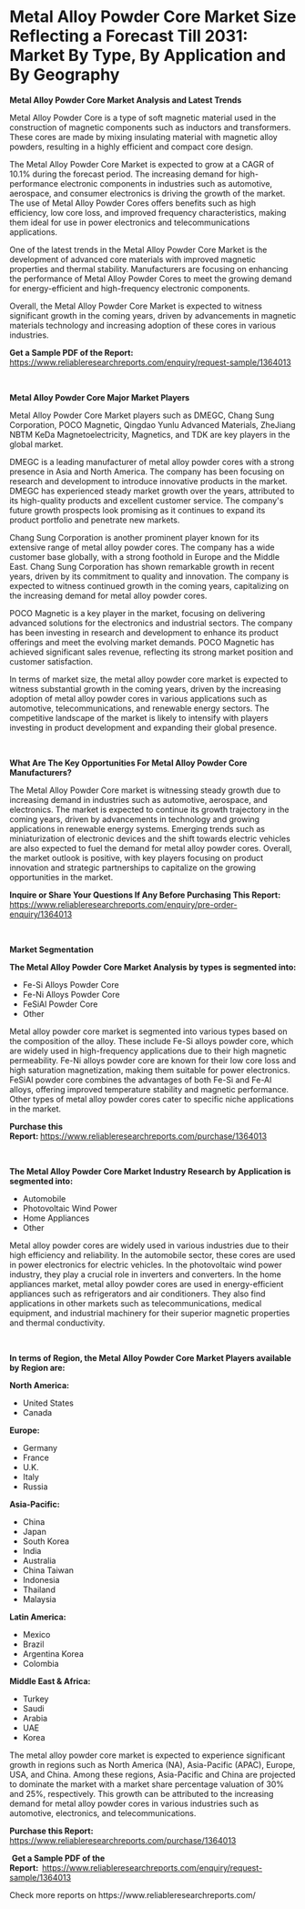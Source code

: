 <p><h1>Metal Alloy Powder Core Market Size Reflecting a Forecast Till 2031: Market By Type, By Application and By Geography</h1></p><p><strong>Metal Alloy Powder Core Market Analysis and Latest Trends</strong></p>
<p><p>Metal Alloy Powder Core is a type of soft magnetic material used in the construction of magnetic components such as inductors and transformers. These cores are made by mixing insulating material with magnetic alloy powders, resulting in a highly efficient and compact core design.</p><p>The Metal Alloy Powder Core Market is expected to grow at a CAGR of 10.1% during the forecast period. The increasing demand for high-performance electronic components in industries such as automotive, aerospace, and consumer electronics is driving the growth of the market. The use of Metal Alloy Powder Cores offers benefits such as high efficiency, low core loss, and improved frequency characteristics, making them ideal for use in power electronics and telecommunications applications.</p><p>One of the latest trends in the Metal Alloy Powder Core Market is the development of advanced core materials with improved magnetic properties and thermal stability. Manufacturers are focusing on enhancing the performance of Metal Alloy Powder Cores to meet the growing demand for energy-efficient and high-frequency electronic components.</p><p>Overall, the Metal Alloy Powder Core Market is expected to witness significant growth in the coming years, driven by advancements in magnetic materials technology and increasing adoption of these cores in various industries.</p></p>
<p><strong>Get a Sample PDF of the Report:&nbsp;</strong> <a href="https://www.reliableresearchreports.com/enquiry/request-sample/1364013">https://www.reliableresearchreports.com/enquiry/request-sample/1364013</a></p>
<p>&nbsp;</p>
<p><strong>Metal Alloy Powder Core Major Market Players</strong></p>
<p><p>Metal Alloy Powder Core Market players such as DMEGC, Chang Sung Corporation, POCO Magnetic, Qingdao Yunlu Advanced Materials, ZheJiang NBTM KeDa Magnetoelectricity, Magnetics, and TDK are key players in the global market.</p><p>DMEGC is a leading manufacturer of metal alloy powder cores with a strong presence in Asia and North America. The company has been focusing on research and development to introduce innovative products in the market. DMEGC has experienced steady market growth over the years, attributed to its high-quality products and excellent customer service. The company's future growth prospects look promising as it continues to expand its product portfolio and penetrate new markets.</p><p>Chang Sung Corporation is another prominent player known for its extensive range of metal alloy powder cores. The company has a wide customer base globally, with a strong foothold in Europe and the Middle East. Chang Sung Corporation has shown remarkable growth in recent years, driven by its commitment to quality and innovation. The company is expected to witness continued growth in the coming years, capitalizing on the increasing demand for metal alloy powder cores.</p><p>POCO Magnetic is a key player in the market, focusing on delivering advanced solutions for the electronics and industrial sectors. The company has been investing in research and development to enhance its product offerings and meet the evolving market demands. POCO Magnetic has achieved significant sales revenue, reflecting its strong market position and customer satisfaction.</p><p>In terms of market size, the metal alloy powder core market is expected to witness substantial growth in the coming years, driven by the increasing adoption of metal alloy powder cores in various applications such as automotive, telecommunications, and renewable energy sectors. The competitive landscape of the market is likely to intensify with players investing in product development and expanding their global presence.</p></p>
<p>&nbsp;</p>
<p><strong>What Are The Key Opportunities For Metal Alloy Powder Core Manufacturers?</strong></p>
<p><p>The Metal Alloy Powder Core market is witnessing steady growth due to increasing demand in industries such as automotive, aerospace, and electronics. The market is expected to continue its growth trajectory in the coming years, driven by advancements in technology and growing applications in renewable energy systems. Emerging trends such as miniaturization of electronic devices and the shift towards electric vehicles are also expected to fuel the demand for metal alloy powder cores. Overall, the market outlook is positive, with key players focusing on product innovation and strategic partnerships to capitalize on the growing opportunities in the market.</p></p>
<p><strong>Inquire or Share Your Questions If Any Before Purchasing This Report:</strong> <a href="https://www.reliableresearchreports.com/enquiry/pre-order-enquiry/1364013">https://www.reliableresearchreports.com/enquiry/pre-order-enquiry/1364013</a></p>
<p>&nbsp;</p>
<p><strong>Market Segmentation</strong></p>
<p><strong>The Metal Alloy Powder Core Market Analysis by types is segmented into:</strong></p>
<p><ul><li>Fe-Si Alloys Powder Core</li><li>Fe-Ni Alloys Powder Core</li><li>FeSiAl Powder Core</li><li>Other</li></ul></p>
<p><p>Metal alloy powder core market is segmented into various types based on the composition of the alloy. These include Fe-Si alloys powder core, which are widely used in high-frequency applications due to their high magnetic permeability. Fe-Ni alloys powder core are known for their low core loss and high saturation magnetization, making them suitable for power electronics. FeSiAl powder core combines the advantages of both Fe-Si and Fe-Al alloys, offering improved temperature stability and magnetic performance. Other types of metal alloy powder cores cater to specific niche applications in the market.</p></p>
<p><strong>Purchase this Report:&nbsp;</strong><a href="https://www.reliableresearchreports.com/purchase/1364013">https://www.reliableresearchreports.com/purchase/1364013</a></p>
<p>&nbsp;</p>
<p><strong>The Metal Alloy Powder Core Market Industry Research by Application is segmented into:</strong></p>
<p><ul><li>Automobile</li><li>Photovoltaic Wind Power</li><li>Home Appliances</li><li>Other</li></ul></p>
<p><p>Metal alloy powder cores are widely used in various industries due to their high efficiency and reliability. In the automobile sector, these cores are used in power electronics for electric vehicles. In the photovoltaic wind power industry, they play a crucial role in inverters and converters. In the home appliances market, metal alloy powder cores are used in energy-efficient appliances such as refrigerators and air conditioners. They also find applications in other markets such as telecommunications, medical equipment, and industrial machinery for their superior magnetic properties and thermal conductivity.</p></p>
<p>&nbsp;</p>
<p><strong>In terms of Region, the Metal Alloy Powder Core Market Players available by Region are:</strong></p>
<p>
    <p> <strong> North America: </strong>
        <ul>
            <li>United States</li>
            <li>Canada</li>
        </ul>
        </p> 
    <p> <strong> Europe: </strong>
        <ul>
            <li>Germany</li>
            <li>France</li>
            <li>U.K.</li>
            <li>Italy</li>
            <li>Russia</li>
        </ul>
        </p> 
    <p> <strong> Asia-Pacific: </strong>
        <ul>
            <li>China</li>
            <li>Japan</li>
            <li>South Korea</li>
            <li>India</li>
            <li>Australia</li>
            <li>China Taiwan</li>
            <li>Indonesia</li>
            <li>Thailand</li>
            <li>Malaysia</li>
        </ul>
        </p> 
    <p> <strong> Latin America: </strong>
        <ul>
            <li>Mexico</li>
            <li>Brazil</li>
            <li>Argentina Korea</li>
            <li>Colombia</li>
        </ul>
        </p> 
    <p> <strong> Middle East & Africa: </strong>
        <ul>
            <li>Turkey</li>
            <li>Saudi</li>
            <li>Arabia</li>
            <li>UAE</li>
            <li>Korea</li>
        </ul>
    </p>
    </p>
<p><p>The metal alloy powder core market is expected to experience significant growth in regions such as North America (NA), Asia-Pacific (APAC), Europe, USA, and China. Among these regions, Asia-Pacific and China are projected to dominate the market with a market share percentage valuation of 30% and 25%, respectively. This growth can be attributed to the increasing demand for metal alloy powder cores in various industries such as automotive, electronics, and telecommunications.</p></p>
<p><strong>Purchase this Report: </strong><a href="https://www.reliableresearchreports.com/purchase/1364013">https://www.reliableresearchreports.com/purchase/1364013</a></p>
<p>&nbsp;<strong>Get a Sample PDF of the Report:&nbsp;&nbsp;</strong><a href="https://www.reliableresearchreports.com/enquiry/request-sample/1364013">https://www.reliableresearchreports.com/enquiry/request-sample/1364013</a></p>
<p><strong></strong></p>
<p>Check more reports on https://www.reliableresearchreports.com/</p>